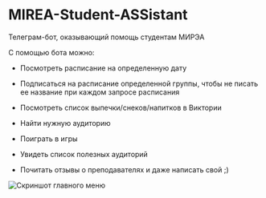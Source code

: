 # MIREA-Student-ASSistant

Телеграм-бот, оказывающий помощь студентам МИРЭА

С помощью бота можно:

* Посмотреть расписание на определенную дату

* Подписаться на расписание определенной группы, чтобы не писать ее название при каждом запросе расписания

* Посмотреть список выпечки/снеков/напитков в Виктории

* Найти нужную аудиторию

* Поиграть в игры

* Увидеть список полезных аудиторий

* Почитать отзывы о преподавателях и даже написать свой ;)

![Скриншот главного меню](https://i.ibb.co/NKpxP8h/Main-Menu.jpg)
